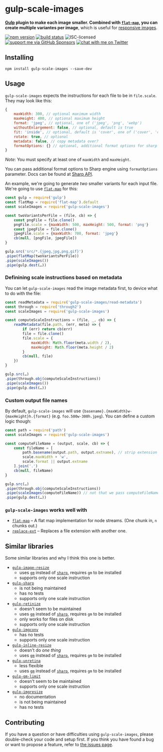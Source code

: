 # gulp-scale-images

**[Gulp](https://gulpjs.com) plugin to make each image smaller. Combined with [`flat-map`](https://npmjs.com/package/flat-map), you can create multiple variantes per image**, which is useful for [responsive images](https://developer.mozilla.org/en-US/docs/Learn/HTML/Multimedia_and_embedding/Responsive_images).

[![npm version](https://img.shields.io/npm/v/gulp-scale-images.svg)](https://www.npmjs.com/package/gulp-scale-images)
[![build status](https://api.travis-ci.org/derhuerst/gulp-scale-images.svg?branch=master)](https://travis-ci.org/derhuerst/gulp-scale-images)
![ISC-licensed](https://img.shields.io/github/license/derhuerst/gulp-scale-images.svg)
[![support me via GitHub Sponsors](https://img.shields.io/badge/support%20me-donate-fa7664.svg)](https://github.com/sponsors/derhuerst)
[![chat with me on Twitter](https://img.shields.io/badge/chat%20with%20me-on%20Twitter-1da1f2.svg)](https://twitter.com/derhuerst)


## Installing

```shell
npm install gulp-scale-images --save-dev
```


## Usage

`gulp-scale-images` expects the instructions for each file to be in `file.scale`. They may look like this:

```js
{
	maxWidth: 300, // optional maximum width
	maxHeight: 400, // optional maximum height
	format: 'jpeg', // optional, one of ('jpeg', 'png', 'webp')
	withoutEnlargement: false, // optional, default is true
	fit: 'inside', // optional, default is 'cover', one of ('cover', 'contain', 'fill', 'inside', 'outside')
	rotate: true, // optional
	metadata: false, // copy metadata over?
	formatOptions: {} // optional, additional format options for sharp engine
}
```

*Note*: You must specify at least one of `maxWidth` and `maxHeight`.

You can pass additional format options to Sharp engine using `formatOptions` parameter. Docs can be found at [Sharp API](http://sharp.pixelplumbing.com/en/stable/api-output/).

An example, we're going to generate *two* smaller variants for each input file. We're going to use [`flat-map`](https://npmjs.com/package/flat-map) for this:

```js
const gulp = require('gulp')
const flatMap = require('flat-map').default
const scaleImages = require('gulp-scale-images')

const twoVariantsPerFile = (file, cb) => {
	const pngFile = file.clone()
	pngFile.scale = {maxWidth: 500, maxHeight: 500, format: 'png'}
	const jpegFile = file.clone()
	jpegFile.scale = {maxWidth: 700, format: 'jpeg'}
	cb(null, [pngFile, jpegFile])
}

gulp.src('src/*.{jpeg,jpg,png,gif}')
.pipe(flatMap(twoVariantsPerFile))
.pipe(scaleImages())
.pipe(gulp.dest(…))
```

### Definining scale instructions based on metadata

You can let `gulp-scale-images` read the image metadata first, to device what to do with the file:

```js
const readMetadata = require('gulp-scale-images/read-metadata')
const through = require('through2')
const scaleImages = require('gulp-scale-images')

const computeScaleInstructions = (file, _, cb) => {
	readMetadata(file.path, (err, meta) => {
		if (err) return cb(err)
		file = file.clone()
		file.scale = {
			maxWidth: Math.floor(meta.width / 2),
			maxHeight: Math.floor(meta.height / 2)
		}
		cb(null, file)
	})
}

gulp.src(…)
.pipe(through.obj(computeScaleInstructions))
.pipe(scaleImages())
.pipe(gulp.dest(…))
```

### Custom output file names

By default, `gulp-scale-images` will use `{basename}.{maxWidth}w-{maxHeight}h.{format}` (e.g. `foo.500w-300h.jpeg`). You can define a custom logic though:

```js
const path = require('path')
const scaleImages = require('gulp-scale-images')

const computeFileName = (output, scale, cb) => {
	const fileName = [
		path.basename(output.path, output.extname), // strip extension
		scale.maxWidth + 'w',
		scale.format || output.extname
	].join('.')
	cb(null, fileName)
}

gulp.src(…)
.pipe(through.obj(computeScaleInstructions))
.pipe(scaleImages(computeFileName)) // not that we pass computeFileName here
.pipe(gulp.dest(…))
```

### `gulp-scale-images` works well with

- [`flat-map`](https://www.npmjs.com/package/flat-map) – A flat map implementation for node streams. (One chunk in, `n` chunks out.)
- [`replace-ext`](https://www.npmjs.com/package/replace-ext) – Replaces a file extension with another one.


## Similar libraries

Some similar libraries and why I think this one is better.

- [`gulp-image-resize`](https://www.npmjs.com/package/gulp-image-resize)
	- uses [`gm`](https://npmjs.com/package/gm) instead of [`sharp`](https://npmjs.com/package/sharp), requires `gm` to be installed
	- supports only one scale instruction
- [`gulp-sharp`](https://www.npmjs.com/package/gulp-sharp)
	- is not being maintained
	- has no tests
	- supports only one scale instruction
- [`gulp-retinize`](https://www.npmjs.com/package/gulp-retinize)
	- doesn't seem to be maintained
	- uses [`gm`](https://npmjs.com/package/gm) instead of [`sharp`](https://npmjs.com/package/sharp), requires `gm` to be installed
	- only works for files on disk
	- supports only one scale instruction
- [`gulp-imgconv`](https://www.npmjs.com/package/gulp-imgconv)
	- has no tests
	- supports only one scale instruction
- [`gulp-inline-resize`](https://www.npmjs.com/package/gulp-inline-resize)
	- doesn't do *one thing*
	- uses [`gm`](https://npmjs.com/package/gm) instead of [`sharp`](https://npmjs.com/package/sharp), requires `gm` to be installed
- [`gulp-unretina`](https://www.npmjs.com/package/gulp-unretina)
	- less flexible
	- uses [`gm`](https://npmjs.com/package/gm) instead of [`sharp`](https://npmjs.com/package/sharp), requires `gm` to be installed
- [`gulp-gm-limit`](https://www.npmjs.com/package/gulp-gm-limit)
	- doesn't seem to be maintained
	- supports only one scale instruction
- [`gulp-imgresize`](https://www.npmjs.com/package/gulp-imgresize)
	- no documentation
	- is not being maintained
	- has no tests


## Contributing

If you have a question or have difficulties using `gulp-scale-images`, please double-check your code and setup first. If you think you have found a bug or want to propose a feature, refer to [the issues page](https://github.com/derhuerst/gulp-scale-images/issues).
